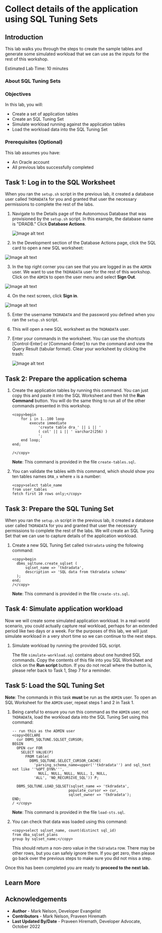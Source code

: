 # Collect details of the application using SQL Tuning Sets

## Introduction

This lab walks you through the steps to create the sample tables and generate some simulated workload that we can use as the inputs for the rest of this workshop.

Estimated Lab Time: 10 minutes

### About SQL Tuning Sets

### Objectives

In this lab, you will:
* Create a set of application tables
* Create an SQL Tuning Set
* Simulate workload running against the application tables
* Load the workload data into the SQL Tuning Set

### Prerequisites (Optional)

This lab assumes you have:
* An Oracle account
* All previous labs successfully completed


## Task 1: Log in to the SQL Worksheet

When you ran the `setup.sh` script in the previous lab, it created a database user called `TKDRADATA` for you and granted that user the necessary permissions to complete the rest of the labs.

1. Navigate to the Details page of the Autonomous Database that was provisioned by the `setup.sh` script.  In this example, the database name is "DRADB."  Click **Database Actions**.

	![Image alt text](images/adb-main-page.png)

2. In the Development section of the Database Actions page, click the SQL card to open a new SQL worksheet:

  ![Image alt text](images/sql-card.png)

3. In the top right corner you can see that you are logged in as the `ADMIN` user.  We want to use the `TKDRADATA` user for the rest of this workshop.  Click on the `ADMIN` to open the user menu and select **Sign Out**.

  ![Image alt text](images/sign-out-from-admin.png)

4. On the next screen, click **Sign in**.

  ![Image alt text](images/click-sign-in.png)

5. Enter the username `TKDRADATA` and the password you defined when you ran the `setup.sh` script.

6. This will open a new SQL worksheet as the `TKDRADATA` user.

7. Enter your commands in the worksheet. You can use the shortcuts [Control-Enter] or [Command-Enter] to run the command and view the Query Result (tabular format). Clear your worksheet by clicking the trash:

    ![Image alt text](images/sql-worksheet.png)    


## Task 2: Prepare the application schema

1. Create the application tables by running this command.  You can just copy this and paste it into the SQL Worksheet and then hit the **Run Command** button.  You will do the same thing to run all of the other commands presented in this workshop.

    ```
    <copy>begin
        for i in 1..100 loop
            execute immediate
                'create table dra_' || i || '
                ( col' || i || ' varchar2(256) )
                ';
        end loop;
    end;
	
    /</copy>
    ```

    **Note**:  This command is provided in the file `create-tables.sql`.

2. You can validate the tables with this command, which should show you ten tables names `DRA_x` where `x` is a number:

    ```
    <copy>select table_name
    from user_tables
    fetch first 10 rows only;</copy>
    ```

## Task 3: Prepare the SQL Tuning Set

When you ran the `setup.sh` script in the previous lab, it created a database user called `TKDRADATA` for you and granted that user the necessary permissions to complete the rest of the labs.  We will create an SQL Tuning Set that we can use to capture details of the application workload.

1. Create a new SQL Tuning Set called `tkdradata` using the following command:

    ```
    <copy>begin
      dbms_sqltune.create_sqlset (
          sqlset_name => 'tkdradata', 
          description => 'SQL data from tkdradata schema'
      );
    end;
    /</copy>
    ```

    **Note**: This command is provided in the file `create-sts.sql`.

## Task 4: Simulate application workload

Now we will create some simulated application workload.  In a real-world scenario, you could actually capture real workload, perhaps for an extended period like two days or a week.  For the purposes of this lab, we will just simulate workload in a very short time so we can continue to the next steps.

1. Simulate workload by running the provided SQL script.  

    The file `simulate-workload.sql` contains about one hundred SQL commands.  Copy the contents of this file into you SQL Worksheet and click on the **Run script** button.  If you do not recall where the button is, please refer back to Task 1, Step 7 for a reminder.

## Task 5: Load the SQL Tuning Set

**Note**: The commands in this task **must** be run as the `ADMIN` user.  To open an SQL Worksheet for the `ADMIN` user, repeat steps 1 and 2 in Task 1.

1. Being careful to ensure you run this command as the `ADMIN` user, not `TKDRADATA`, load the workload data into the SQL Tuning Set using this command:

    ```
    -- run this as the ADMIN user
    <copy>DECLARE
      cur DBMS_SQLTUNE.SQLSET_CURSOR;
    BEGIN
      OPEN cur FOR
        SELECT VALUE(P)
          FROM table(
            DBMS_SQLTUNE.SELECT_CURSOR_CACHE(
              'parsing_schema_name=upper(''tkdradata'') and sql_text not like ''%OPT_DYN%''',
                NULL, NULL, NULL, NULL, 1, NULL,
              'ALL', 'NO_RECURSIVE_SQL')) P;
    
      DBMS_SQLTUNE.LOAD_SQLSET(sqlset_name => 'tkdradata',
                              populate_cursor => cur,
                              sqlset_owner => 'tkdradata');      
    END;
    / </copy>
    ```

    **Note**: This command is provided in the file `load-sts.sql`.

2. You can check that data was loaded using this command:

    ```
    <copy>select sqlset_name, count(distinct sql_id) 
    from dba_sqlset_plans 
    group by sqlset_name;</copy>
    ```

    This should return a non-zero value in the `tkdradata` row.  There may be other rows, but you can safely ignore them.  If you get zero, then please go back over the previous steps to make sure you did not miss a step.


Once this has been completed you are ready to **proceed to the next lab.**


## Learn More

## Acknowledgements
- **Author** - Mark Nelson, Developer Evangelist
- **Contributors** - Mark Nelson, Praveen Hiremath
- **Last Updated By/Date** - Praveen Hiremath, Developer Advocate, October 2022